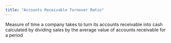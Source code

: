 ```yaml
---
title: "Accounts Receivable Turnover Ratio"
---
```

Measure of time a company takes to turn its accounts receivable into cash calculated by dividing sales by the average value of accounts receivable for a period

